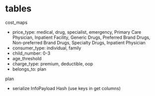 # tables

cost_maps
* price_type: medical, drug, specialist, emergency, Primary Care Physician, Inpatient Facility, Generic Drugs, Preferred Brand Drugs, Non-preferred Brand Drugs, Specialty Drugs, Inpatient Physician
* consumer_type: individual, family
* child_number: 0-3
* age_threshold
* charge_type: premium, deductible, oop
* belongs_to: plan

plan
* serialize InfoPayload Hash (use keys in get columns)

